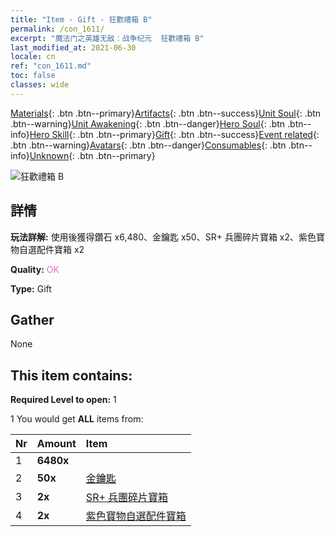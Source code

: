 ```yaml
---
title: "Item - Gift - 狂歡禮箱 B"
permalink: /con_1611/
excerpt: "魔法门之英雄无敌：战争纪元  狂歡禮箱 B"
last_modified_at: 2021-06-30
locale: cn
ref: "con_1611.md"
toc: false
classes: wide
---
```

 [Materials](/ItemsCN/){: .btn .btn--primary}[Artifacts](/ItemsCN/Artifacts/){: .btn .btn--success}[Unit Soul](/ItemsCN/UnitSoul/){: .btn .btn--warning}[Unit Awakening](/ItemsCN/UnitAwakening/){: .btn .btn--danger}[Hero Soul](/ItemsCN/HeroSoul/){: .btn .btn--info}[Hero Skill](/ItemsCN/HeroSkill/){: .btn .btn--primary}[Gift](/ItemsCN/Gift/){: .btn .btn--success}[Event related](/ItemsCN/Events/){: .btn .btn--warning}[Avatars](/ItemsCN/Avatars/){: .btn .btn--danger}[Consumables](/ItemsCN/Consumables/){: .btn .btn--info}[Unknown](/ItemsCN/Unknown/){: .btn .btn--primary}

 ![狂歡禮箱 B](/images/t/i_907227.png)

## 詳情
 **玩法詳解:** 使用後獲得鑽石 x6,480、金鑰匙 x50、SR+ 兵團碎片寶箱 x2、紫色寶物自選配件寶箱 x2

 **Quality:** <span style="color: #DA70D6">OK</span>

 **Type:** Gift

## Gather

  None

## This item contains:

 **Required Level to open:** 1

 1 You would get **ALL** items  from:

  | Nr | Amount |     Item    |
  |:---|:-------|:------------|
  | 1 |  **6480x** | <i class="fas fa-gem"/> |  | 
  | 2 |  **50x** | [金鑰匙](/cn/Items/con_783/) |  | 
  | 3 |  **2x** | [SR+ 兵團碎片寶箱](/cn/Items/con_1598/) |  | 
  | 4 |  **2x** | [紫色寶物自選配件寶箱](/cn/Items/con_1612/) |  | 
